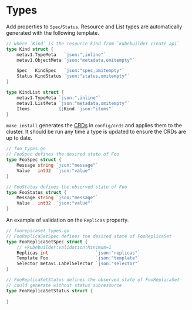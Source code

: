 # Types

Add properties to `Spec`/`Status`.
Resource and List types are automatically generated with the following template.

```go
// where `Kind` is the resource kind from `kubebuilder create api`
type Kind struct {
	metav1.TypeMeta   `json:",inline"`
	metav1.ObjectMeta `json:"metadata,omitempty"`

	Spec   KindSpec   `json:"spec,omitempty"`
	Status KindStatus `json:"status,omitempty"`
}

type KindList struct {
	metav1.TypeMeta `json:",inline"`
	metav1.ListMeta `json:"metadata,omitempty"`
	Items           []Kind `json:"items"`
}
```

`make install` generates the [CRDs](../../../../config/crds) in `config/crds` and applies them to the cluster.
It should be run any time a type is updated to ensure the CRDs are up to date.

```go
// foo_types.go
// FooSpec defines the desired state of Foo
type FooSpec struct {
	Message string `json:"message"`
	Value   int32  `json:"value"`
}

// FooStatus defines the observed state of Foo
type FooStatus struct {
	Message string `json:"message"`
	Value   int32  `json:"value"`
}
```

An example of validation on the `Replicas` property.

```go
// foorepicaset_types.go
// FooReplicaSetSpec defines the desired state of FooReplicaSet
type FooReplicaSetSpec struct {
	// +kubebuilder:validation:Minimum=1
	Replicas int                  `json:"replicas"`
	Template Foo                  `json:"template"`
	Selector metav1.LabelSelector `json:"selector"`
}

// FooReplicaSetStatus defines the observed state of FooReplicaSet
// could generate without status subresource
type FooReplicaSetStatus struct {
	
}
```


